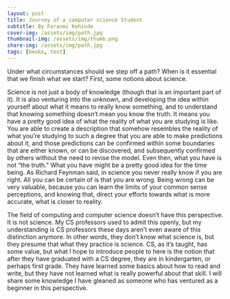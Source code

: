 ```yaml
---
layout: post
title: Journey of a computer science Student
subtitle: By Feranmi Kehinde
cover-img: /assets/img/path.jpg
thumbnail-img: /assets/img/thumb.png
share-img: /assets/img/path.jpg
tags: [books, test]
---
```


Under what circumstances should we step off a path? When is it essential that we finish what we start? First, some notions about science.

Science is not just a body of knowledge (though that is an important part of it). It is also venturing into the unknown, and developing the idea within yourself about what it means to really know something, and to understand that knowing something doesn’t mean you know the truth. It means you have a pretty good idea of what the reality of what you are studying is like. You are able to create a description that somehow resembles the reality of what you’re studying to such a degree that you are able to make predictions about it, and those predictions can be confirmed within some boundaries that are either known, or can be discovered, and subsequently confirmed by others without the need to revise the model. Even then, what you have is not “the truth.” What you have might be a pretty good idea for the time being. As Richard Feynman said, in science you never really know if you are right. All you can be certain of is that you are wrong. Being wrong can be very valuable, because you can learn the limits of your common sense perceptions, and knowing that, direct your efforts towards what is more accurate, what is closer to reality.

The field of computing and computer science doesn’t have this perspective. It is not science. My CS professors used to admit this openly, but my understanding is CS professors these days aren’t even aware of this distinction anymore. In other words, they don’t know what science is, but they presume that what they practice is science. CS, as it’s taught, has some value, but what I hope to introduce people to here is the notion that after they have graduated with a CS degree, they are in kindergarten, or perhaps first grade. They have learned some basics about how to read and write, but they have not learned what is really powerful about that skill. I will share some knowledge I have gleaned as someone who has ventured as a beginner in this perspective.
